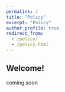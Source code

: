 ```yaml
---
permalink: /
title: "Policy"
excerpt: "Policy"
author_profile: true
redirect_from: 
  - /policy/
  - /policy.html
---
```

## Welcome!

coming soon
